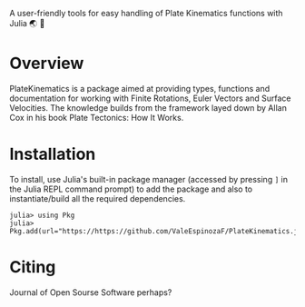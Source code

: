 A user-friendly tools for easy handling of Plate Kinematics functions with Julia 🌏 📐

# Overview

PlateKinematics is a package aimed at providing types, functions and documentation for working with Finite Rotations, Euler Vectors and Surface Velocities.
The knowledge builds from the framework layed down by Allan Cox in his book Plate Tectonics: How It Works.


# Installation

To install, use Julia's built-in package manager (accessed by pressing `]` in the Julia REPL command prompt) 
to add the package and also to instantiate/build all the required dependencies.

```@julia
julia> using Pkg
julia> Pkg.add(url="https://https://github.com/ValeEspinozaF/PlateKinematics.jl")
```

# Citing

Journal of Open Sourse Software perhaps?
